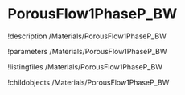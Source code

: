 <!-- MOOSE Documentation Stub: Remove this when content is added. -->

# PorousFlow1PhaseP_BW
!description /Materials/PorousFlow1PhaseP_BW

!parameters /Materials/PorousFlow1PhaseP_BW

!listingfiles /Materials/PorousFlow1PhaseP_BW

!childobjects /Materials/PorousFlow1PhaseP_BW
